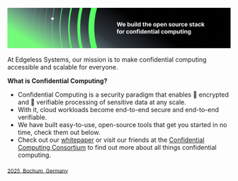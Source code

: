 ![Edgeless Systems](/images/ES_banner.png)

At Edgeless Systems, our mission is to make confidential computing accessible and scalable for everyone.

**What is Confidential Computing?**

* Confidential Computing is a security paradigm that enables 🔐 encrypted and 🔎 verifiable processing of sensitive data at any scale.</li>
* With it, cloud workloads become end-to-end secure and end-to-end verifiable.</li>
* We have built easy-to-use, open-source tools that get you started in no time, check them out below.</li>
* Check out our [whitepaper](https://content.edgeless.systems/hubfs/Confidential%20Computing%20Whitepaper.pdf) or visit our friends at the [Confidential Computing Consortium](https://confidentialcomputing.io) to find out more about all things confidential computing.

<sub>[2025, Bochum, Germany](https://goo.gl/maps/VF9qjVtjzE8KT9jz6)</sub>
